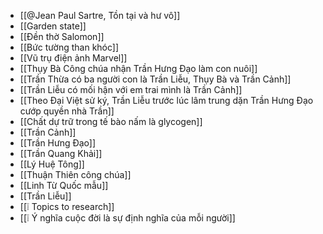 - [[@Jean Paul Sartre, Tồn tại và hư vô]]
- [[Garden state]]
- [[Đền thờ Salomon]]
- [[Bức tường than khóc]]
- [[Vũ trụ điện ảnh Marvel]]
- [[Thụy Bà Công chúa nhận Trần Hưng Đạo làm con nuôi]]
- [[Trần Thừa có ba người con là Trần Liễu, Thụy Bà và Trần Cảnh]]
- [[Trần Liễu có mối hận với em trai mình là Trần Cảnh]]
- [[Theo Đại Việt sử ký, Trần Liễu trước lúc lâm trung dặn Trần Hưng Đạo cướp quyền nhà Trần]]
- [[Chất dự trữ trong tế bào nấm là glycogen]]
- [[Trần Cảnh]]
- [[Trần Hưng Đạo]]
- [[Trần Quang Khải]]
- [[Lý Huệ Tông]]
- [[Thuận Thiên công chúa]]
- [[Linh Từ Quốc mẫu]]
- [[Trần Liễu]]
- [[❕ Topics to research]]
- [[❕ Ý nghĩa cuộc đời là sự định nghĩa của mỗi người]]

